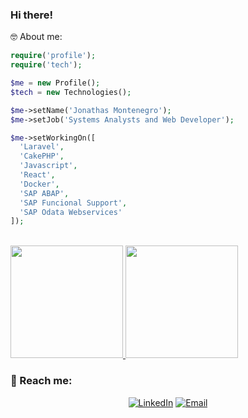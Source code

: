 ### Hi there!

🤓 About me:
```php
require('profile');
require('tech');

$me = new Profile();
$tech = new Technologies();

$me->setName('Jonathas Montenegro');
$me->setJob('Systems Analysts and Web Developer');

$me->setWorkingOn([
  'Laravel',
  'CakePHP',
  'Javascript', 
  'React',
  'Docker',
  'SAP ABAP',
  'SAP Funcional Support',
  'SAP Odata Webservices'
]);
```

<br/>
<a href="https://github.com/jmsp.montenegro">
  <img height="180em" src="https://github-readme-stats.vercel.app/api?username=jmspmontenegro&theme=buefy&show_icons=true" />
  <img height="180em" src="https://github-readme-stats.vercel.app/api/top-langs/?username=jmspmontenegro&theme=buefy&layout=compact" />
</a>
<br/>

### 🤩 Reach me: 
<p align="center">
  <a href="https://www.linkedin.com/in/jonathasmontenegro/"><img alt="LinkedIn" src="https://img.shields.io/badge/LinkedIn-Jonathas%20Montenegro-blue?style=flat-square&logo=linkedin"></a>
  <a href="mailto:jmsp.montenegro@gmail.com"><img alt="Email" src="https://img.shields.io/badge/Email-jmsp.montenegro@gmail.com-blue?style=flat-square&logo=gmail"></a>
</p>

